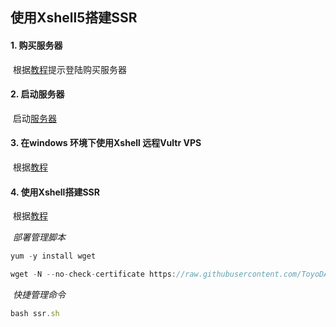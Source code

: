 ## 使用Xshell5搭建SSR

####  	1. 购买服务器

​		根据[教程](http://feelsight.cn/post/68.html)提示登陆购买服务器

#### 	2. 启动服务器

​		启动[服务器](https://my.vultr.com/)

#### 	3. 在windows 环境下使用Xshell 远程Vultr VPS

​		根据[教程](https://www.vultrblog.com/windows-xshell-vultr-vps/.html)

#### 	4. 使用Xshell搭建SSR

​		根据[教程](<http://feelsight.cn/post/68.html>)	

​		*部署管理脚本*

```typescript
yum -y install wget

wget -N --no-check-certificate https://raw.githubusercontent.com/ToyoDAdoubi/doubi/master/ssr.sh && chmod +x ssr.sh && bash ssr.sh
```

​		*快捷管理命令*

```typescript
bash ssr.sh
```



​	

